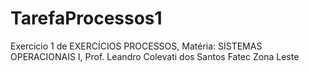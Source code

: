# TarefaProcessos1
Exercicio 1 de EXERCÍCIOS PROCESSOS, 
Matéria: SISTEMAS OPERACIONAIS I,
Prof. Leandro Colevati dos Santos
Fatec Zona Leste
